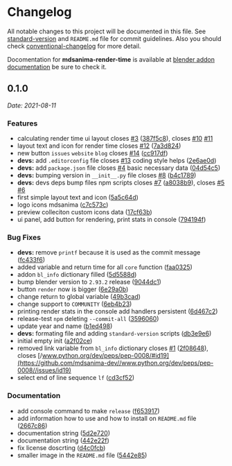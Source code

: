 # Changelog

All notable changes to this project will be documented in this file.
See [standard-version](https://github.com/conventional-changelog/standard-version)
and `README.md` file for commit guidelines. Also you should check [conventional-changelog](https://github.com/mdsanima/conventional-changelog) for more detail.

Docomentation for **mdsanima-render-time** is available
at [blender addon documentation](https://github.com/mdsanima-dev/mdsanima-render-time) be sure to check it.

## 0.1.0

*Date:* *2021-08-11*

### Features

* calculating render time ui layout closes [#3](https://github.com/mdsanima-dev/mdsanima-render-time/issues/3) ([387f5c8](https://github.com/mdsanima-dev/mdsanima-render-time/commit/387f5c863aea4f940b581d493380cac71a0affa2)), closes [#10](https://github.com/mdsanima-dev/mdsanima-render-time/issues/10) [#11](https://github.com/mdsanima-dev/mdsanima-render-time/issues/11)
* layout text and icon for render time closes [#12](https://github.com/mdsanima-dev/mdsanima-render-time/issues/12) ([7a3d824](https://github.com/mdsanima-dev/mdsanima-render-time/commit/7a3d824b2e6188e739cc8b614d63917cf29ea384))
* new button `issues` `website` `blog` closes [#14](https://github.com/mdsanima-dev/mdsanima-render-time/issues/14) ([cc917df](https://github.com/mdsanima-dev/mdsanima-render-time/commit/cc917dfb8c0a096bcc03d2528cbaf912624d57fb))
* **devs:** add `.editorconfig` file closes [#13](https://github.com/mdsanima-dev/mdsanima-render-time/issues/13) coding style helps ([2e6ae0d](https://github.com/mdsanima-dev/mdsanima-render-time/commit/2e6ae0d53403cbf3f165c11f015d14e04bc26226))
* **devs:** add `package.json` file closes [#4](https://github.com/mdsanima-dev/mdsanima-render-time/issues/4) basic necessary data ([04d54c5](https://github.com/mdsanima-dev/mdsanima-render-time/commit/04d54c505116ee04bc7c48179adfcd61b78d268f))
* **devs:** bumping version in `__init__.py` file closes [#8](https://github.com/mdsanima-dev/mdsanima-render-time/issues/8) ([b4c1789](https://github.com/mdsanima-dev/mdsanima-render-time/commit/b4c1789b2d1875255fe77595c9fbd81073b57907))
* **devs:** devs deps bump files npm scripts closes [#7](https://github.com/mdsanima-dev/mdsanima-render-time/issues/7) ([a8038b9](https://github.com/mdsanima-dev/mdsanima-render-time/commit/a8038b97922306ad3d9b7c19bf9b90329ea0cef7)), closes [#5](https://github.com/mdsanima-dev/mdsanima-render-time/issues/5) [#6](https://github.com/mdsanima-dev/mdsanima-render-time/issues/6)
* first simple layout text and icon ([5a5c64d](https://github.com/mdsanima-dev/mdsanima-render-time/commit/5a5c64d3398dec3bf6a7d102e3f73c170a8b5649))
* logo icons mdsanima ([c7c573c](https://github.com/mdsanima-dev/mdsanima-render-time/commit/c7c573c8ddba1539a8542e02ead07dc4a15968c0))
* preview colleciton custom icons data ([17cf63b](https://github.com/mdsanima-dev/mdsanima-render-time/commit/17cf63bfa456c28543dc0df8fb8487848e79adbc))
* ui panel, add button for rendering, print stats in console ([794194f](https://github.com/mdsanima-dev/mdsanima-render-time/commit/794194f6f30c6dbd62ae23feaa267a5676f5af17))

### Bug Fixes

* **devs:** remove `printf` because it is used as the commit message ([fc433f6](https://github.com/mdsanima-dev/mdsanima-render-time/commit/fc433f6e50b014705ab6a5b06be07e3ec886388c))
* added variable and return time for all ``core`` function ([faa0325](https://github.com/mdsanima-dev/mdsanima-render-time/commit/faa03256a6d99ef86558389b9e349e424485981a))
* addon ``bl_info`` dictionary filled ([5d5588d](https://github.com/mdsanima-dev/mdsanima-render-time/commit/5d5588dd8fc3391464f2ef09817064b65993c64c))
* bump blender version to ``2.93.2`` release ([9044dc1](https://github.com/mdsanima-dev/mdsanima-render-time/commit/9044dc1bfd821629775e3029d3509e824a525177))
* button `render` now is bigger ([6e29a0b](https://github.com/mdsanima-dev/mdsanima-render-time/commit/6e29a0b4e7b117a751f1ffec2c86ca1fa24c550c))
* change return to global variable ([49b3cad](https://github.com/mdsanima-dev/mdsanima-render-time/commit/49b3cadc7037fc6fc6e9df9088ae6c351c986774))
* change support to `COMMUNITY` ([6eb4b23](https://github.com/mdsanima-dev/mdsanima-render-time/commit/6eb4b23a98803d0e57a0cac32cd11ca6f8ffad62))
* printing render stats in the console add handlers persistent ([6d467c2](https://github.com/mdsanima-dev/mdsanima-render-time/commit/6d467c2cde85215253a52fb68565c5e1df4c7f0b))
* release-test `npm` deleting `--commit-all` ([3596060](https://github.com/mdsanima-dev/mdsanima-render-time/commit/35960600bec8807bf14eb8cfd26961e2cb94b57a))
* update year and name ([b1ed498](https://github.com/mdsanima-dev/mdsanima-render-time/commit/b1ed4982e0f2321cc79c5122b86ce6dccd0c7dbc))
* **devs:** formating file and adding `standard-version` scripts ([db3e9e6](https://github.com/mdsanima-dev/mdsanima-render-time/commit/db3e9e6d01f177787de2c976d69ea7460add4d08))
* initial empty init ([a2f02ce](https://github.com/mdsanima-dev/mdsanima-render-time/commit/a2f02cede8b319d06a461e149935f00a7febb9b9))
* removed link variable from `bl_info` dictionary closes [#1](https://github.com/mdsanima-dev/mdsanima-render-time/issues/1) ([2f08648](https://github.com/mdsanima-dev/mdsanima-render-time/commit/2f08648281d25f2d5d69924cdff9ed931c2e6947)), closes [/www.python.org/dev/peps/pep-0008/#id19](https://github.com/mdsanima-dev//www.python.org/dev/peps/pep-0008//issues/id19)
* select end of line sequence `lf` ([cd3cf52](https://github.com/mdsanima-dev/mdsanima-render-time/commit/cd3cf525c62c69e15a558755a9c9e50e4e45f763))

### Documentation

* add console command to make `release` ([f653917](https://github.com/mdsanima-dev/mdsanima-render-time/commit/f6539174cf81a60d0ab69ec49499eba31e911c6d))
* add information how to use and how to install on `README.md` file ([2667c86](https://github.com/mdsanima-dev/mdsanima-render-time/commit/2667c86ee1fa6b7a459e3338dfe1b94da0445915))
* documentation string ([5d2e720](https://github.com/mdsanima-dev/mdsanima-render-time/commit/5d2e7204dba2d55cb92328fcf71cf36adb7826b9))
* documentation string ([442e22f](https://github.com/mdsanima-dev/mdsanima-render-time/commit/442e22fbe931bcb46a14a8bc189a5fd3f4cc0d90))
* fix license doscrting ([d4c0fcb](https://github.com/mdsanima-dev/mdsanima-render-time/commit/d4c0fcb92514c6d4b391048a8653bdbc478b49a5))
* smaller image in the `README.md` file ([5442e85](https://github.com/mdsanima-dev/mdsanima-render-time/commit/5442e8592833d18e3d49744d360c6718c3793a3b))
